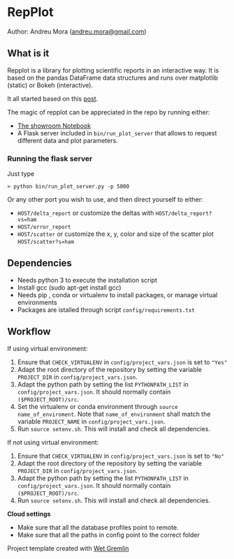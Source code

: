# RepPlot

Author: Andreu Mora (andreu.mora@gmail.com)

## What is it

Repplot is a library for plotting scientific reports in an interactive way. It is based on the pandas DataFrame data 
structures and runs over matplotlib (static) or Bokeh (interactive).

It all started based on this [post](http://www.hoberlab.com/2017/11/16/visualizing-things-with-bokeh/).

The magic of repplot can be appreciated in the repo by running either:

* [The showroom Notebook](https://github.com/drublackberry/repplot/blob/master/notebook/showroom.ipynb)
* A Flask server included in `bin/run_plot_server` that allows to request different data and plot parameters.

### Running the flask server

Just type 

`> python bin/run_plot_server.py -p 5000`

Or any other port you wish to use, and then direct yourself to either:

* `HOST/delta_report` or customize the deltas with `HOST/delta_report?vs=ham`
* `HOST/error_report`
* `HOST/scatter` or customize the x, y, color and size of the scatter plot `HOST/scatter?s=ham`



## Dependencies

* Needs python 3 to execute the installation script
* Install gcc (sudo apt-get install gcc)
* Needs pip , conda or virtualenv to install packages, or manage virtual environments
* Packages are istalled through script `config/requirements.txt`

## Workflow

If using virtual environment:

1. Ensure that `CHECK_VIRTUALENV` in `config/project_vars.json` is set to `"Yes"`
2. Adapt the root directory of the repository by setting the variable `PROJECT_DIR` in `config/project_vars.json`. 
3. Adapt the python path by setting the list `PYTHONPATH_LIST` in `config/project_vars.json`. It should normally contain `($PROJECT_ROOT)/src`.
4. Set the virtualenv or conda environment through `source name_of_enviroment`. Note that `name_of_environment` shall match the variable `PROJECT_NAME` in `config/project_vars.json`.
5. Run `source setenv.sh`. This will install and check all dependencies.

If not using virtual environment:

1. Ensure that `CHECK_VIRTUALENV` in `config/project_vars.json` is set to `"No"`
2. Adapt the root directory of the repository by setting the variable `PROJECT_DIR` in `config/project_vars.json`. 
3. Adapt the python path by setting the list `PYTHONPATH_LIST` in `config/project_vars.json`. It should normally contain `($PROJECT_ROOT)/src`.
4. Run `source setenv.sh`. This will install and check all dependencies.

**Cloud settings**

- Make sure that all the database profiles point to remote.
- Make sure that all the paths in config point to the correct folder

Project template created with [Wet Gremlin](https://github.com/drublackberry/wet-gremlin)
